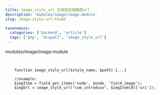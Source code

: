 ```yaml
---
title: image_style_url 生成指定缩略图url
description: 'modules/image/image.module'
slug: image-style-url-thumb

taxonomies:
  categories: ['backend', 'article']
  tags: ['php', 'drupal7', 'image_style_url']
---
```


modules/image/image.module

<pre class="line-numbers">
    <code class="language-php">

    function image_style_url($style_name, $path) {...}

    //example:
    $imgItem = field_get_items('node', $node, 'field_image');
    $imgUrl = image_style_url("com_introduce", $imgItem[0]['uri']);

</code>
</pre>
